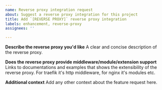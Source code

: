 ```yaml
---
name: Reverse proxy integration request
about: Suggest a reverse proxy integration for this project
title: Add `[REVERSE PROXY]` reverse proxy integration
labels: enhancement, reverse-proxy
assignees: ''

---
```


**Describe the reverse proxy you'd like**
A clear and concise description of the reverse proxy.

**Does the reverse proxy provide middleware/module/extension support**
Links to documentations and examples that shows the extensibility of the reverse proxy.
For traefik it's http middleware, for nginx it's modules etc.

**Additional context**
Add any other context about the feature request here.
